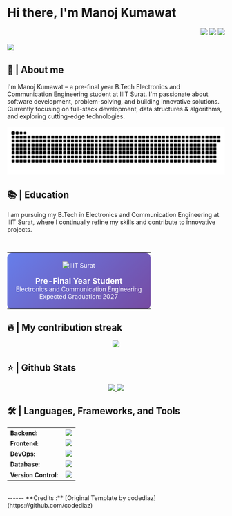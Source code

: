 # Hi there, I'm Manoj Kumawat
<div align="right"> <a style="text-decoration: none" target="_blank" href="https://github.com/manoj0727"> <img src="https://visitor-badge.laobi.icu/badge?page_id=manoj0727.manoj0727&left_color=gray&right_color=blue&left_text=Coders%20visitors"> </a> <a style="text-decoration: none" target="_blank" href="https://instagram.com/manoj07_27"> <img width="120" src="https://img.shields.io/badge/-Follow%20on%20Instagram-E4405F?style=social&logo=instagram&logoColor=white"> </a> <a style="text-decoration: none" target="_blank" href="https://www.linkedin.com/in/manoj-kumawat-iiits"> <img width="70" src="https://img.shields.io/badge/-Connect-blue?style=flat&logo=Linkedin&logoColor=white"> </a> </div> <br> <img src="https://readme-typing-svg.herokuapp.com/?font=Roboto&weight=900&size=40&vCenter=true&width=500&height=70&duration=4000&color=B3B3B3&lines=Hi+There!+👋;+I'm+Manoj+Kumawat!;" /> <h2>📖 | About me</h2> I'm Manoj Kumawat – a pre-final year B.Tech Electronics and Communication Engineering student at IIIT Surat. I'm passionate about software development, problem-solving, and building innovative solutions. Currently focusing on full-stack development, data structures & algorithms, and exploring cutting-edge technologies. <div align="center"> <br> <img alt="snake eating my contributions" src="https://raw.githubusercontent.com/codediaz/codediaz/output/github-contribution-grid-snake.svg" /> <br/> </div> <h2>📚 | Education</h2> <p>I am pursuing my B.Tech in Electronics and Communication Engineering at IIIT Surat, where I continually refine my skills and contribute to innovative projects.</p> <br> <div align="center"> <table style="margin-left: auto; margin-right: auto; border-collapse: collapse;"> <tr> <td align="center" style="padding: 20px; background: linear-gradient(135deg, #667eea 0%, #764ba2 100%); border-radius: 10px; color: white;"> <img src="https://img.shields.io/badge/🎓_IIIT_Surat-B.Tech_ECE-white?style=for-the-badge&labelColor=4a5568" alt="IIIT Surat"/><br><br> <strong style="font-size: 18px;">Pre-Final Year Student</strong><br> <span style="font-size: 14px;">Electronics and Communication Engineering</span><br> <span style="font-size: 14px;">Expected Graduation: 2027</span> </td> </tr> </table> </div> <h2>🔥 | My contribution streak</h2> <p align="center"> <a href="https://github.com/DenverCoder1/github-readme-streak-stats"> <img src="https://github-readme-streak-stats.herokuapp.com/?user=manoj0727#version3"/> </a> </p> <h2>⭐ | Github Stats</h2> <div align="center"> <a href="https://github.com/manoj0727"> <img height="180em" src="https://github-readme-stats.vercel.app/api?username=manoj0727&show_icons=true&theme=default&include_all_commits=true&count_private=true"/> <img height="180em" src="https://github-readme-stats.vercel.app/api/top-langs/?username=manoj0727&layout=compact&langs_count=7&theme=default"/> </a> </div> <h2>🛠️ | Languages, Frameworks, and Tools</h2> <table> <tr> <td style="font-weight: bold; padding-right: 10px; vertical-align: center; border: none;">Backend:</td> <td><img height="40" src="https://skillicons.dev/icons?i=c,python,java,nodejs,torch"/></td> </tr> <tr> <td style="font-weight: bold; padding-right: 10px; vertical-align: center;">Frontend:</td> <td><img height="40" src="https://skillicons.dev/icons?i=javascript,react,tailwindcss"/></td> </tr> <tr> <td style="font-weight: bold; padding-right: 10px; vertical-align: center; border: none;">DevOps:</td> <td><img height="40" src="https://skillicons.dev/icons?i=docker,githubactions"/></td> </tr> <tr> <td style="font-weight: bold; padding-right: 10px; vertical-align: center; border: none;">Database:</td> <td><img height="40" src="https://skillicons.dev/icons?i=mongodb,mysql"/></td> </tr> <tr> <td style="font-weight: bold; padding-right: 10px; vertical-align: center; border: none;">Version Control:</td> <td><img height="40" src="https://skillicons.dev/icons?i=github,git"/></td> </tr> </table> <br> ------ **Credits :** [Original Template by codediaz](https://github.com/codediaz)
